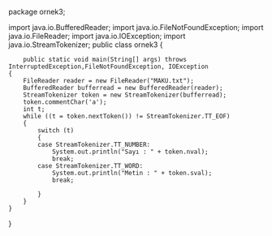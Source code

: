 package ornek3;

 
import java.io.BufferedReader;
import java.io.FileNotFoundException;
import java.io.FileReader;
import java.io.IOException;
import java.io.StreamTokenizer;
public class ornek3 {
 
    	public static void main(String[] args) throws InterruptedException,FileNotFoundException, IOException 
	{ 
		FileReader reader = new FileReader("MAKU.txt"); 
		BufferedReader bufferread = new BufferedReader(reader); 
		StreamTokenizer token = new StreamTokenizer(bufferread);  
		token.commentChar('a'); 
		int t; 
		while ((t = token.nextToken()) != StreamTokenizer.TT_EOF) 
		{ 
			switch (t) 
			{ 
			case StreamTokenizer.TT_NUMBER: 
				System.out.println("Sayı : " + token.nval); 
				break; 
			case StreamTokenizer.TT_WORD: 
				System.out.println("Metin : " + token.sval); 
				break; 

			} 
		} 
	} 
} 
